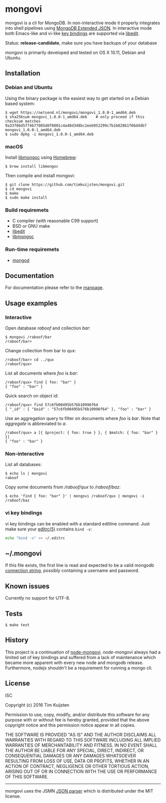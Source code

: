 # mongovi

mongovi is a cli for MongoDB. In non-interactive mode it properly integrates
into shell pipelines using [MongoDB Extended JSON]. In interactive mode both
Emacs-like and vi-like [key bindings] are supported via [libedit].

Status: **release-candidate**, make sure you have backups of your database

mongovi is primarily developed and tested on OS X 10.11, Debian and Ubuntu.


## Installation

### Debian and Ubuntu

Using the binary package is the easiest way to get started on a Debian based system:

    $ wget https://netsend.nl/mongovi/mongovi_1.0.0-1_amd64.deb
    $ sha256sum mongovi_1.0.0-1_amd64.deb    # only proceed if this checksum matches
    9a33f86d5f74b77085d0f0801c4a48d348bc2eeb952299c7b1b828b1f66d4db7  mongovi_1.0.0-1_amd64.deb
    $ sudo dpkg -i mongovi_1.0.0-1_amd64.deb

### macOS

Install [libmongoc] using [Homebrew]:

    $ brew install libmongoc

Then compile and install mongovi:

    $ git clone https://github.com/timkuijsten/mongovi.git
    $ cd mongovi
    $ make
    $ sudo make install


### Build requiremets

* C compiler (with reasonable C99 support)
* BSD or GNU make
* [libedit]
* [libmongoc]


### Run-time requiremets

* [mongod]


## Documentation

For documentation please refer to the [manpage].


## Usage examples

### Interactive

Open database *raboof* and collection *bar*:

    $ mongovi /raboof/bar
    /raboof/bar> 

Change collection from bar to qux:

    /raboof/bar> cd ../qux
    /raboof/qux> 

List all documents where *foo* is *bar*:

    /raboof/qux> find { foo: "bar" }
    { "foo" : "bar" }

Quick search on object id:

    /raboof/qux> find 57c6fb00495b576b10996f64
    { "_id" : { "$oid" : "57c6fb00495b576b10996f64" }, "foo" : "bar" }

Use an aggregation query to filter on documents where *foo* is *bar*. Note that
*aggregate* is abbreviated to *a*.

    /raboof/qux> a [{ $project: { foo: true } }, { $match: { foo: "bar" } }]
    { "foo" : "bar" }

### Non-interactive

List all databases:

    $ echo ls | mongovi
    raboof

Copy some documents from */raboof/qux* to */raboof/baz*:

    $ echo 'find { foo: "bar" }' | mongovi /raboof/qux | mongovi -i /raboof/baz

### vi key bindings

vi key bindings can be enabled with a standard editline command. Just make sure
your [editrc(5)] contains `bind -v`:

```sh
echo "bind -v" >> ~/.editrc
```


## ~/.mongovi

If this file exists, the first line is read and expected to be a valid mongodb
[connection string], possibly containing a username and password.


## Known issues

Currently no support for UTF-8.


## Tests

    $ make test


## History

This project is a continuation of [node-mongovi]. *node-mongovi* always had a
limited set of key bindings and suffered from a lack of maintenance which became
more apparent with every new node and mongodb release. Furthermore, nodejs
shouldn't be a requirement for running a mongo cli.


## License

ISC

Copyright (c) 2016 Tim Kuijsten

Permission to use, copy, modify, and/or distribute this software for any
purpose with or without fee is hereby granted, provided that the above
copyright notice and this permission notice appear in all copies.

THE SOFTWARE IS PROVIDED "AS IS" AND THE AUTHOR DISCLAIMS ALL WARRANTIES
WITH REGARD TO THIS SOFTWARE INCLUDING ALL IMPLIED WARRANTIES OF
MERCHANTABILITY AND FITNESS. IN NO EVENT SHALL THE AUTHOR BE LIABLE FOR
ANY SPECIAL, DIRECT, INDIRECT, OR CONSEQUENTIAL DAMAGES OR ANY DAMAGES
WHATSOEVER RESULTING FROM LOSS OF USE, DATA OR PROFITS, WHETHER IN AN
ACTION OF CONTRACT, NEGLIGENCE OR OTHER TORTIOUS ACTION, ARISING OUT OF
OR IN CONNECTION WITH THE USE OR PERFORMANCE OF THIS SOFTWARE.

---

mongovi uses the JSMN [JSON parser] which is distributed under the MIT license.


[MongoDB Extended JSON]: https://docs.mongodb.com/manual/reference/mongodb-extended-json/
[mongod]: https://docs.mongodb.com/manual/reference/program/mongod/
[libedit]: http://cvsweb.netbsd.org/bsdweb.cgi/src/lib/libedit/?sortby=date#dirlist
[libmongoc]: http://mongoc.org/
[Homebrew]: http://brew.sh/
[manpage]: https://netsend.nl/mongovi/mongovi.1.html
[JSON parser]: http://zserge.com/jsmn.html
[editrc(5)]: http://man.openbsd.org/editrc.5
[editline(7)]: http://man.openbsd.org/editline.7
[editline(3)]: http://man.openbsd.org/editline.3
[key bindings]: http://man.openbsd.org/editline.7#Input_character_bindings
[connection string]: https://docs.mongodb.com/manual/reference/connection-string/
[node-mongovi]: https://www.npmjs.com/package/mongovi
